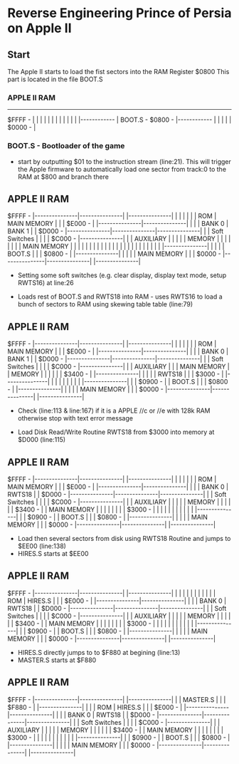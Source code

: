 # Reverse Engineering Prince of Persia on Apple II

## Start
The Apple II starts to load the fist sectors into the RAM Register $0800
This part is located in the file BOOT.S

### APPLE II RAM
-------------------------------------------------------------------------
$FFFF - |
        |
        |
        |
        |
        |
        |
        |
        |
        |
        |
        |
        |------------
        | BOOT.S - 
$0800 - |------------
        |
        |
        |
        |
        |
$0000 - |

### BOOT.S - Bootloader of the game

- start by outputting $01 to the instruction stream (line:21). This will trigger the Apple firmware to automatically load one sector from track:0 to the RAM at $800 and branch there

**APPLE II RAM**
-------------------------------------------------------------------------
$FFFF - |---------------|---------------|               |---------------|
        |               |               |               |               |
        |      ROM      |  MAIN MEMORY  |               |               |
$E000 - |               |---------------|---------------|               |
        |               |     BANK 0    |     BANK 1    |               |
$D000 - |---------------|---------------|---------------|               |
        | Soft Switches |               |               |               |
$C000 - |---------------|               |               |   AUXILIARY   |
        |               |               |               |    MEMORY     |
        |               |               |               |               |
        |               |  MAIN MEMORY  |               |               |
        |               |               |               |               |
        |               |               |               |               |
        |               |               |               |               |
        |               |               |               |               |
        |               |---------------|               |               |
        |               |    BOOT.S     |               |               |
$0800 - |               |---------------|               |               |
        |               |  MAIN MEMORY  |               |               |
$0000 - |---------------|---------------|               |---------------|

- Setting some soft switches (e.g. clear display, display text mode, setup RWTS16) at line:26

- Loads rest of BOOT.S and RWTS18 into RAM - uses RWTS16 to load a bunch of sectors to RAM using skewing table table (line:79)

**APPLE II RAM**
-------------------------------------------------------------------------
$FFFF - |---------------|---------------|               |---------------|
        |               |               |               |               |
        |      ROM      |  MAIN MEMORY  |               |               |
$E000 - |               |---------------|---------------|               |
        |               |     BANK 0    |     BANK 1    |               |
$D000 - |---------------|---------------|---------------|               |
        | Soft Switches |               |               |               |
$C000 - |---------------|               |               |   AUXILIARY   |
        |               |  MAIN MEMORY  |               |    MEMORY     |
        |               |               |               |               |
$3400 - |               |---------------|               |               |
        |               |    RWTS18     |               |               |
$3000 - |               |---------------|               |               |
        |               |               |               |               |
        |               |---------------|               |               |
$0900 - |               |    BOOT.S     |               |               |
$0800 - |               |---------------|               |               |
        |               |  MAIN MEMORY  |               |               |
$0000 - |---------------|---------------|               |---------------|

- Check (line:113 & line:167) if it is a APPLE //c or //e with 128k RAM otherwise stop with text error message

- Load Disk Read/Write Routine RWTS18 from $3000 into memory at $D000 (line:115)

**APPLE II RAM**
-------------------------------------------------------------------------
$FFFF - |---------------|---------------|               |---------------|
        |               |               |               |               |
        |      ROM      |  MAIN MEMORY  |               |               |
$E000 - |               |---------------|---------------|               |
        |               |     BANK 0    |     RWTS18    |               |
$D000 - |---------------|---------------|---------------|               |
        | Soft Switches |               |               |               |
$C000 - |---------------|               |               |   AUXILIARY   |
        |               |               |               |    MEMORY     |
        |               |               |               |               |
$3400 - |               |  MAIN MEMORY  |               |               |
        |               |               |               |               |
$3000 - |               |               |               |               |
        |               |               |               |               |
        |               |---------------|               |               |
$0900 - |               |    BOOT.S     |               |               |
$0800 - |               |---------------|               |               |
        |               |  MAIN MEMORY  |               |               |
$0000 - |---------------|---------------|               |---------------|

- Load then several sectors from disk using RWTS18 Routine and jumps to $EE00 (line:138)
- HIRES.S starts at $EE00

**APPLE II RAM**
-------------------------------------------------------------------------
$FFFF - |---------------|---------------|               |---------------|
        |               |               |               |               |
        |               |               |               |               |
        |      ROM      |    HIRES.S    |               |               |
$E000 - |               |---------------|---------------|               |
        |               |     BANK 0    |     RWTS18    |               |
$D000 - |---------------|---------------|---------------|               |
        | Soft Switches |               |               |               |
$C000 - |---------------|               |               |   AUXILIARY   |
        |               |               |               |    MEMORY     |
        |               |               |               |               |
$3400 - |               |  MAIN MEMORY  |               |               |
        |               |               |               |               |
$3000 - |               |               |               |               |
        |               |               |               |               |
        |               |---------------|               |               |
$0900 - |               |    BOOT.S     |               |               |
$0800 - |               |---------------|               |               |
        |               |  MAIN MEMORY  |               |               |
$0000 - |---------------|---------------|               |---------------|


- HIRES.S directly jumps to to $F880 at begining (line:13)
- MASTER.S starts at $F880

**APPLE II RAM**
-------------------------------------------------------------------------
$FFFF - |---------------|---------------|               |---------------|
        |               |    MASTER.S   |               |               |
$F880 - |               |---------------|               |               |
        |      ROM      |    HIRES.S    |               |               |
$E000 - |               |---------------|---------------|               |
        |               |     BANK 0    |     RWTS18    |               |
$D000 - |---------------|---------------|---------------|               |
        | Soft Switches |               |               |               |
$C000 - |---------------|               |               |   AUXILIARY   |
        |               |               |               |    MEMORY     |
        |               |               |               |               |
$3400 - |               |  MAIN MEMORY  |               |               |
        |               |               |               |               |
$3000 - |               |               |               |               |
        |               |               |               |               |
        |               |---------------|               |               |
$0900 - |               |    BOOT.S     |               |               |
$0800 - |               |---------------|               |               |
        |               |  MAIN MEMORY  |               |               |
$0000 - |---------------|---------------|               |---------------|